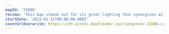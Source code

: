 ```yaml
---
mapId: '21b0b'
review: 'This map stands out for its great lighting that synergizes with the Cinema video, highly polished presentation and novel use of note colours! The well spaced full difficulty spread makes it accessible while being challenging to masters!'
startDate: '2022-02-21T00:00:00.000Z'
coverUrlOverwrite: https://cdn.assets.beatleader.xyz/songcover-21b0b-cover.jpg
---
```

